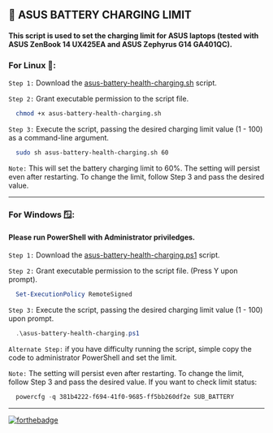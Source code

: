 ## 🔋 ASUS BATTERY CHARGING LIMIT

#### This script is used to set the charging limit for ASUS laptops (tested with ASUS ZenBook 14 UX425EA and ASUS Zephyrus G14 GA401QC).

### For Linux 🐧:

`Step 1:` Download the [asus-battery-health-charging.sh](https://github.com/alik-agarwala/ASUS-battery-charging-limit/blob/main/asus-battery-health-charging.sh) script.

`Step 2:` Grant executable permission to the script file.
```bash
  chmod +x asus-battery-health-charging.sh
```

`Step 3:` Execute the script, passing the desired charging limit value (1 - 100) as a command-line argument.
```bash
  sudo sh asus-battery-health-charging.sh 60
```
`Note:` This will set the battery charging limit to 60%. The setting will persist even after restarting. To change the limit, follow Step 3 and pass the desired value.

---

### For Windows 🪟:

#### Please run PowerShell with Administrator priviledges.

`Step 1:` Download the [asus-battery-health-charging.ps1](/asus-battery-health-charging.ps1) script.

`Step 2:` Grant executable permission to the script file. (Press Y upon prompt).
```powershell
  Set-ExecutionPolicy RemoteSigned
```

`Step 3:` Execute the script, passing the desired charging limit value (1 - 100) upon prompt.
```powershell
  .\asus-battery-health-charging.ps1
```

`Alternate Step:` if you have difficulty running the script, simple copy the code to administrator PowerShell and set the limit.

`Note:`  The setting will persist even after restarting. To change the limit, follow Step 3 and pass the desired value. If you want to check limit status:
```powershell
  powercfg -q 381b4222-f694-41f0-9685-ff5bb260df2e SUB_BATTERY
```

---

[![forthebadge](https://forthebadge.com/images/badges/60-percent-of-the-time-works-every-time.svg)](https://forthebadge.com)
